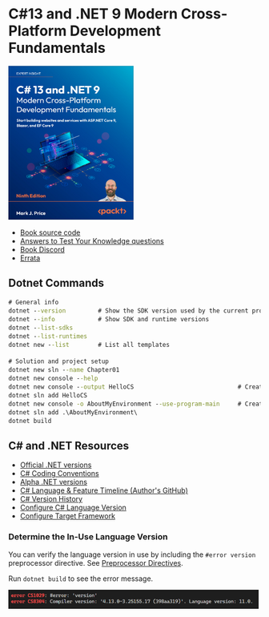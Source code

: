 # C#13 and .NET 9 Modern Cross-Platform Development Fundamentals


<img src='images/20250406144058.png' width='250'/><br>

- [Book source code](https://github.com/markjprice/cs13net9)
- [Answers to Test Your Knowledge questions](https://static.packt-cdn.com/downloads/9781835881224_Appendix.pdf?link_from_packtlink=yes)
- [Book Discord](https://packt.link/csharp13dotnet9)
- [Errata](https://github.com/markjprice/cs13net9/blob/main/docs/errata/README.md)

## Dotnet Commands

```cmd
# General info
dotnet --version         # Show the SDK version used by the current project
dotnet --info            # Show SDK and runtime versions
dotnet --list-sdks
dotnet --list-runtimes
dotnet new --list        # List all templates

# Solution and project setup
dotnet new sln --name Chapter01
dotnet new console --help
dotnet new console --output HelloCS                             # Create a new console app in the HelloCS folder
dotnet sln add HelloCS
dotnet new console -o AboutMyEnvironment --use-program-main     # Create a new console app without using top-level statements
dotnet sln add .\AboutMyEnvironment\
dotnet build
```

## C# and .NET Resources
- [Official .NET versions](https://versionsof.net/)
- [C# Coding Conventions](https://learn.microsoft.com/en-us/dotnet/csharp/fundamentals/coding-style/coding-conventions)
- [Alpha .NET versions](https://github.com/dotnet/sdk/blob/main/documentation/package-table.md)
- [C# Language & Feature Timeline (Author's GitHub)](https://github.com/markjprice/cs13net9/blob/main/docs/ch02-features.md)
- [C# Version History](https://learn.microsoft.com/en-us/dotnet/csharp/whats-new/csharp-version-history)
- [Configure C# Language Version](https://learn.microsoft.com/en-us/dotnet/csharp/language-reference/configure-language-version?utm_source=chatgpt.com)
- [Configure Target Framework](https://learn.microsoft.com/en-us/dotnet/standard/frameworks?utm_source)

### Determine the In-Use Language Version

You can verify the language version in use by including the `#error version`
preprocessor directive. See [Preprocessor
Directives](https://learn.microsoft.com/en-us/dotnet/csharp/language-reference/preprocessor-directives#error-and-warning-information).

Run `dotnet build` to see the error message.

<img src='images/20250412043618.png' width='500'/>
